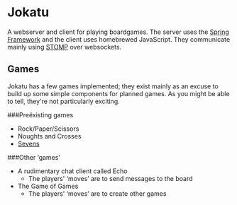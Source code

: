 Jokatu
======

A webserver and client for playing boardgames.  The server uses the [Spring Framework](http://projects.spring.io/spring-framework/) and the client uses homebrewed JavaScript.  They communicate mainly using [STOMP](https://stomp.github.io/) over websockets.

Games
-----
Jokatu has a few games implemented; they exist mainly as an excuse to build up some simple components for planned games.  As you might be able to tell, they're not particularly exciting. 

###Preëxisting games
- Rock/Paper/Scissors
- Noughts and Crosses
- [Sevens](https://en.wikipedia.org/wiki/Sevens_(card_game))

###Other ‘games’
- A rudimentary chat client called Echo
  - The players' ‘moves’ are to send messages to the board
- The Game of Games
  - The players' ‘moves’ are to create other games
